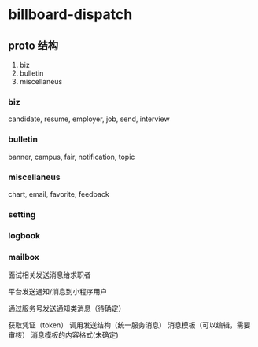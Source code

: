 # billboard-dispatch

## proto 结构

1. biz
1. bulletin
1. miscellaneus

### biz

candidate, resume, employer, job, send, interview

### bulletin

banner, campus, fair, notification, topic

### miscellaneus

chart, email, favorite, feedback

### setting

### logbook

### mailbox

面试相关发送消息给求职者

平台发送通知/消息到小程序用户

通过服务号发送通知类消息（待确定）

获取凭证（token）
调用发送结构（统一服务消息）
消息模板（可以编辑，需要审核）
消息模板的内容格式(未确定)
